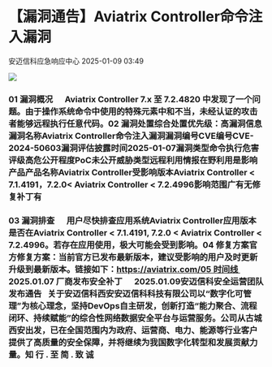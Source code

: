 #  【漏洞通告】Aviatrix Controller命令注入漏洞   
 安迈信科应急响应中心   2025-01-09 03:49  
  
![](https://mmbiz.qpic.cn/mmbiz_png/tdibEPWdubQUgErMslSgzVibGKdSFkWPTbTgu83UTXdNYm7eOxRSmuNmOjUIxdicy73wTLufCMnbs6CAsc3uicJUcg/640?wx_fmt=png "")  
### 01 漏洞概况      Aviatrix Controller 7.x 至 7.2.4820 中发现了一个问题。由于操作系统命令中使用的特殊元素中和不当，未经认证的攻击者能够远程执行任意代码。02 漏洞处置综合处置优先级：高漏洞信息漏洞名称Aviatrix Controller命令注入漏洞漏洞编号CVE编号CVE-2024-50603‍漏洞评估披露时间2025-01-07漏洞类型命令执行危害评级高危公开程度PoC未公开威胁类型远程利用情报在野利用是影响产品产品名称Aviatrix Controller受影响版本Aviatrix Controller < 7.1.4191，7.2.0< Aviatrix Controller < 7.2.4996影响范围广有无修复补丁有  
### 03 漏洞排查      用户尽快排查应用系统Aviatrix Controller应用版本是否在Aviatrix Controller < 7.1.4191, 7.2.0 < Aviatrix Controller < 7.2.4996。若存在应用使用，极大可能会受到影响。04 修复方案官方修复方案：当前官方已发布最新版本，建议受影响的用户及时更新升级到最新版本。链接如下：https://aviatrix.com/05 时间线      2025.01.07 厂商发布安全补丁      2025.01.09安迈信科安全运营团队发布通告   关于安迈信科西安安迈信科科技有限公司以“数字化可管理”为核心理念，坚持DevOps自主研发，创新打造“能力聚合、流程闭环、持续赋能”的综合性网络数据安全平台与运营服务。公司从古城西安出发，已在全国范围内为政府、运营商、电力、能源等行业客户提供了高质量的安全保障，并将继续为我国数字化转型和发展贡献力量。知 行 . 至 简 . 致 诚  
  
